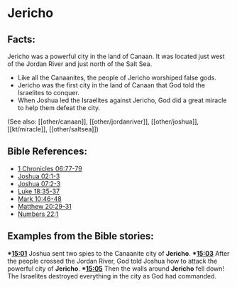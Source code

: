 # Jericho #

## Facts: ##

Jericho was a powerful city in the land of Canaan. It was located just west of the Jordan River and just north of the Salt Sea.

* Like all the Canaanites, the people of Jericho worshiped false gods.
* Jericho was the first city in the land of Canaan that God told the Israelites to conquer.
* When Joshua led the Israelites against Jericho, God did a great miracle to help them defeat the city.

(See also: [[other/canaan]], [[other/jordanriver]], [[other/joshua]], [[kt/miracle]], [[other/saltsea]])

## Bible References: ##

* [1 Chronicles 06:77-79](en/tn/1ch/help/06/77)
* [Joshua 02:1-3](en/tn/jos/help/02/01)
* [Joshua 07:2-3](en/tn/jos/help/07/02)
* [Luke 18:35-37](en/tn/luk/help/18/35)
* [Mark 10:46-48](en/tn/mrk/help/10/46)
* [Matthew 20:29-31](en/tn/mat/help/20/29)
* [Numbers 22:1](en/tn/num/help/22/01)

## Examples from the Bible stories: ##

  __*[15:01](en/tn/obs/help/15/01)__ Joshua sent two spies to the Canaanite city of __Jericho__.
  __*[15:03](en/tn/obs/help/15/03)__ After the people crossed the Jordan River, God told Joshua how to attack the powerful city of __Jericho__.
  __*[15:05](en/tn/obs/help/15/05)__ Then the walls around __Jericho__ fell down! The Israelites destroyed everything in the city as God had commanded.